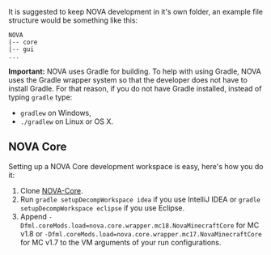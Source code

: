 It is suggested to keep NOVA development in it's own folder, an example file structure would be something like this:

```
NOVA
|-- core
|-- gui
...
```

**Important:**
NOVA uses Gradle for building. To help with using Gradle, NOVA uses the Gradle wrapper system so that the developer does not have to install Gradle. For that reason, if you do not have Gradle installed, instead of typing `gradle` type:

- `gradlew` on Windows,
- `./gradlew` on Linux or OS X.

## NOVA Core
Setting up a NOVA Core development workspace is easy, here's how you do it:

1. Clone [NOVA-Core].
2. Run `gradle setupDecompWorkspace idea` if you use IntelliJ IDEA or `gradle setupDecompWorkspace eclipse` if you use Eclipse.
3. Append `-Dfml.coreMods.load=nova.core.wrapper.mc18.NovaMinecraftCore` for MC v1.8 or `-Dfml.coreMods.load=nova.core.wrapper.mc17.NovaMinecraftCore` for MC v1.7 to the VM arguments of your run configurations.

[NOVA-Core]: https://github.com/NOVA-Team/NOVA-Corew
